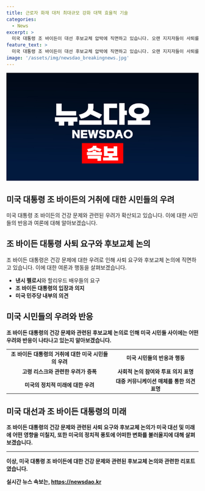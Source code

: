 ```yaml
---
title: 근로자 화재 대처 최대규모 강화 대책 효율적 기술
categories:
  - News
excerpt: >
  미국 대통령 조 바이든이 대선 후보교체 압박에 직면하고 있습니다. 오랜 지지자들이 사퇴를 촉구하며 후보 교체 목소리는 높아지고 있습니다. 바이든 대통령은 완주 의지를 강조하며 후보직 사퇴 요구에 대항하고 있지만, 여론은 후보 교체 쪽으로 기울고 있습니다. 또한 할리우드 배우들과 민주당 정치인들도 사퇴 촉구에 동참하고 있는 가운데, 바이든 대통령의 거취를 압박하는 움직임이 늘어나고 있는 상황입니다.
feature_text: >
  미국 대통령 조 바이든이 대선 후보교체 압박에 직면하고 있습니다. 오랜 지지자들이 사퇴를 촉구하며 후보 교체 목소리는 높아지고 있습니다. 바이든 대통령은 완주 의지를 강조하며 후보직 사퇴 요구에 대항하고 있지만, 여론은 후보 교체 쪽으로 기울고 있습니다. 또한 할리우드 배우들과 민주당 정치인들도 사퇴 촉구에 동참하고 있는 가운데, 바이든 대통령의 거취를 압박하는 움직임이 늘어나고 있는 상황입니다.
image: '/assets/img/newsdao_breakingnews.jpg'
---
```


<p><img src="/assets/img/newsdao_breakingnews.jpg" alt="firstkoreanews 속보" /></p>

<h2>미국 대통령 조 바이든의 거취에 대한 시민들의 우려</h2>

<p data-ke-size="size16">미국 대통령 조 바이든의 건강 문제와 관련된 우려가 확산되고 있습니다. 이에 대한 시민들의 반응과 여론에 대해 알아보겠습니다.</p>

<h2 data-ke-size="size26">조 바이든 대통령 사퇴 요구와 후보교체 논의</h2>

<p data-ke-size="size16">조 바이든 대통령은 건강 문제에 대한 우려로 인해 사퇴 요구와 후보교체 논의에 직면하고 있습니다. 이에 대한 여론과 행동을 살펴보겠습니다.</p>

<ul>
    <li><b>낸시 펠로시</b>와 할리우드 배우들의 요구</li>
    <li><b>조 바이든 대통령의 입장과 의지</li>
    <li><b>미국 민주당 내부의 의견</b></li>
</ul>

<h2 data-ke-size="size26">미국 시민들의 우려와 반응</h2>

<p data-ke-size="size16">조 바이든 대통령의 건강 문제와 관련된 후보교체 논의로 인해 미국 시민들 사이에는 어떤 우려와 반응이 나타나고 있는지 알아보겠습니다.</p>

<table>
<tbody>
<tr>
<td style="text-align: center; height: 17px;"><b>조 바이든 대통령의 거취에 대한 미국 시민들의 우려</b></td>
<td style="text-align: center; height: 17px;"><b>미국 시민들의 반응과 행동</b></td>
</tr>
<tr>
<td style="text-align: center; height: 17px;">고령 리스크와 관련한 우려가 증폭</td>
<td style="text-align: center; height: 17px;">사회적 논의 참여와 투표 의지 표명</td>
</tr>
<tr>
<td style="text-align: center; height: 17px;">미국의 정치적 미래에 대한 우려</td>
<td style="text-align: center; height: 17px;">대중 커뮤니케이션 매체를 통한 의견 표명</td>
</tr>
</tbody>
</table>

<h2 data-ke-size="size26">미국 대선과 조 바이든 대통령의 미래</h2>

<p data-ke-size="size16">조 바이든 대통령의 건강 문제와 관련된 사퇴 요구와 후보교체 논의가 미국 대선 및 미래에 어떤 영향을 미칠지, 또한 미국의 정치적 풍토에 어떠한 변화를 불러올지에 대해 살펴보겠습니다.</p>

<hr>

<p>이상, 미국 대통령 조 바이든에 대한 건강 문제와 관련된 후보교체 논의와 관련한 리포트였습니다.</p>
실시간 뉴스 속보는, <a href="https://newsdao.kr" rel="dofollow">https://newsdao.kr</a>


